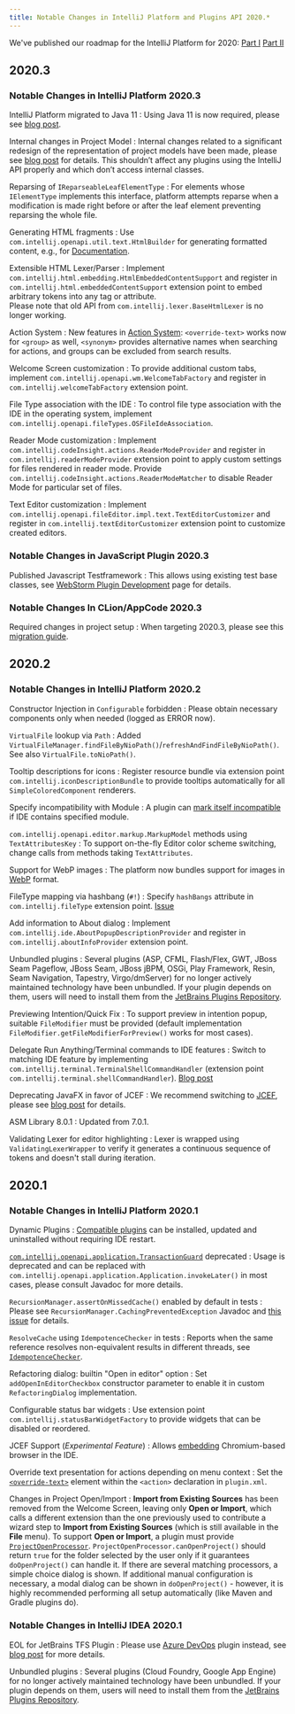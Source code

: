 ```yaml
---
title: Notable Changes in IntelliJ Platform and Plugins API 2020.*
---
```

<!-- Copyright 2000-2020 JetBrains s.r.o. and other contributors. Use of this source code is governed by the Apache 2.0 license that can be found in the LICENSE file. -->

We've published our roadmap for the IntelliJ Platform for 2020: [Part I](https://blog.jetbrains.com/idea/2019/12/intellij-platform-roadmap-for-2020/) [Part II](https://blog.jetbrains.com/idea/2020/01/intellij-based-ide-features-roadmap-for-2020/)

## 2020.3

### Notable Changes in IntelliJ Platform 2020.3
                           
IntelliJ Platform migrated to Java 11
: Using Java 11 is now required, please see [blog post](https://blog.jetbrains.com/platform/2020/09/intellij-project-migrates-to-java-11/).
                    
Internal changes in Project Model
: Internal changes related to a significant redesign of the representation of project models have been made, please see [blog post](https://blog.jetbrains.com/platform/2020/10/new-implementation-of-project-model-interfaces-in-2020-3/) for details. This shouldn’t affect any plugins using the IntelliJ API properly and which don’t access internal classes.

Reparsing of `IReparseableLeafElementType`
: For elements whose `IElementType` implements this interface, platform attempts reparse when a modification is made right before or after the leaf element preventing reparsing the whole file.
      
Generating HTML fragments
: Use `com.intellij.openapi.util.text.HtmlBuilder` for generating formatted content, e.g., for [Documentation](/reference_guide/custom_language_support/documentation.md).

Extensible HTML Lexer/Parser
: Implement `com.intellij.html.embedding.HtmlEmbeddedContentSupport` and register in `com.intellij.html.embeddedContentSupport` extension point to embed arbitrary tokens into any tag or attribute.   
Please note that old API from `com.intellij.lexer.BaseHtmlLexer` is no longer working.

Action System
: New features in [Action System](/basics/basic_action_system.md): `<override-text>` works now for `<group>` as well, `<synonym>` provides alternative names when searching for actions, and groups can be excluded from search results.

Welcome Screen customization
: To provide additional custom tabs, implement `com.intellij.openapi.wm.WelcomeTabFactory` and register in `com.intellij.welcomeTabFactory` extension point.
                                      
File Type association with the IDE
: To control file type association with the IDE in the operating system, implement `com.intellij.openapi.fileTypes.OSFileIdeAssociation`. 

Reader Mode customization
: Implement `com.intellij.codeInsight.actions.ReaderModeProvider` and register in `com.intellij.readerModeProvider` extension point to apply custom settings for files rendered in reader mode. Provide `com.intellij.codeInsight.actions.ReaderModeMatcher` to disable Reader Mode for particular set of files.
                          
Text Editor customization
: Implement `com.intellij.openapi.fileEditor.impl.text.TextEditorCustomizer` and register in `com.intellij.textEditorCustomizer` extension point to customize created editors.

### Notable Changes in JavaScript Plugin 2020.3

Published Javascript Testframework
: This allows using existing test base classes, see [WebStorm Plugin Development](/products/webstorm.md#javascript-testframework) page for details.
                  
### Notable Changes In CLion/AppCode 2020.3

Required changes in project setup
: When targeting 2020.3, please see this [migration guide](https://blog.jetbrains.com/clion/2020/12/migration-guide-for-plugins-2020-3/).
                     
                    
## 2020.2

### Notable Changes in IntelliJ Platform 2020.2

Constructor Injection in `Configurable` forbidden
: Please obtain necessary components only when needed (logged as ERROR now).

`VirtualFile` lookup via `Path`
: Added `VirtualFileManager.findFileByNioPath()`/`refreshAndFindFileByNioPath()`. See also `VirtualFile.toNioPath()`.

Tooltip descriptions for icons
: Register resource bundle via extension point `com.intellij.iconDescriptionBundle` to provide tooltips automatically for all `SimpleColoredComponent` renderers.

Specify incompatibility with Module
: A plugin can [mark itself incompatible](/basics/getting_started/plugin_compatibility.md#declaring-incompatibility-with-module) if IDE contains specified module.

`com.intellij.openapi.editor.markup.MarkupModel` methods using `TextAttributesKey`
: To support on-the-fly Editor color scheme switching, change calls from methods taking `TextAttributes`.

Support for WebP images
: The platform now bundles support for images in [WebP](https://en.wikipedia.org/wiki/WebP) format.

FileType mapping via hashbang (`#!`)
: Specify `hashBangs` attribute in `com.intellij.fileType` extension point. [Issue](https://youtrack.jetbrains.com/issue/IDEA-175757)

Add information to About dialog
: Implement `com.intellij.ide.AboutPopupDescriptionProvider` and register in `com.intellij.aboutInfoProvider` extension point.

Unbundled plugins
: Several plugins (ASP, CFML, Flash/Flex, GWT, JBoss Seam Pageflow, JBoss Seam, JBoss jBPM, OSGi, Play Framework, Resin, Seam Navigation, Tapestry, Virgo/dmServer) for no longer actively maintained technology have been unbundled. If your plugin depends on them, users will need to install them from the [JetBrains Plugins Repository](https://plugins.jetbrains.com).

Previewing Intention/Quick Fix
: To support preview in intention popup, suitable `FileModifier` must be provided (default implementation `FileModifier.getFileModifierForPreview()` works for most cases).

Delegate Run Anything/Terminal commands to IDE features
: Switch to matching IDE feature by implementing `com.intellij.terminal.TerminalShellCommandHandler` (extension point `com.intellij.terminal.shellCommandHandler`). [Blog post](https://blog.jetbrains.com/idea/2020/07/run-ide-features-from-the-terminal/)

Deprecating JavaFX in favor of JCEF
: We recommend switching to [JCEF](/reference_guide/jcef.md), please see [blog post](https://blog.jetbrains.com/platform/2020/07/javafx-and-jcef-in-the-intellij-platform/) for details.

ASM Library 8.0.1
: Updated from 7.0.1.

Validating Lexer for editor highlighting
: Lexer is wrapped using `ValidatingLexerWrapper` to verify it generates a continuous sequence of tokens and doesn't stall during iteration.

## 2020.1

### Notable Changes in IntelliJ Platform 2020.1

Dynamic Plugins
: [Compatible plugins](/basics/plugin_structure/dynamic_plugins.md) can be installed, updated and uninstalled without requiring IDE restart.

[`com.intellij.openapi.application.TransactionGuard`](upsource:///platform/core-api/src/com/intellij/openapi/application/TransactionGuard.java) deprecated
: Usage is deprecated and can be replaced with `com.intellij.openapi.application.Application.invokeLater()` in most cases, please consult Javadoc for more details.

`RecursionManager.assertOnMissedCache()` enabled by default in tests
: Please see `RecursionManager.CachingPreventedException` Javadoc and [this issue](https://youtrack.jetbrains.com/issue/IDEA-228809) for details.

`ResolveCache` using `IdempotenceChecker` in tests
: Reports when the same reference resolves non-equivalent results in different threads, see [`IdempotenceChecker`](upsource:///platform/core-impl/src/com/intellij/util/IdempotenceChecker.java).

Refactoring dialog: builtin "Open in editor" option
: Set `addOpenInEditorCheckbox` constructor parameter to enable it in custom `RefactoringDialog` implementation.

Configurable status bar widgets
: Use extension point `com.intellij.statusBarWidgetFactory` to provide widgets that can be disabled or reordered.

JCEF Support (_Experimental Feature_)
: Allows [embedding](/reference_guide/jcef.md) Chromium-based browser in the IDE.

Override text presentation for actions depending on menu context
: Set the [`<override-text>`](/basics/basic_action_system.md#setting-the-override-text-element) element within the `<action>` declaration in `plugin.xml`.

Changes in Project Open/Import
: **Import from Existing Sources** has been removed from the Welcome Screen, leaving only **Open or Import**, which calls a different extension than the one previously used to contribute a wizard step to **Import from Existing Sources** (which is still available in the **File** menu). To support **Open or Import**, a plugin must provide [`ProjectOpenProcessor`](upsource:///platform/platform-api/src/com/intellij/projectImport/ProjectOpenProcessor.java).
`ProjectOpenProcessor.canOpenProject()` should return `true` for the folder selected by the user only if it guarantees `doOpenProject()` can handle it. If there are several matching processors, a simple choice dialog is shown. If additional manual configuration is necessary, a modal dialog can be shown in `doOpenProject()` - however, it is highly recommended performing all setup automatically (like Maven and Gradle plugins do).

### Notable Changes in IntelliJ IDEA 2020.1

EOL for JetBrains TFS Plugin
: Please use [Azure DevOps](https://plugins.jetbrains.com/plugin/7981-azure-devops) plugin instead, see [blog post](https://blog.jetbrains.com/idea/2020/01/end-of-support-for-tfs-2014-and-older/) for more details.

Unbundled plugins
: Several plugins (Cloud Foundry, Google App Engine) for no longer actively maintained technology have been unbundled. If your plugin depends on them, users will need to install them from the [JetBrains Plugins Repository](https://plugins.jetbrains.com).
